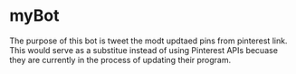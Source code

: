 # myBot
The purpose of this bot is tweet the modt updtaed pins from pinterest link. This would serve as a substitue instead of using Pinterest APIs becuase they are currently in the process of updating their program.
